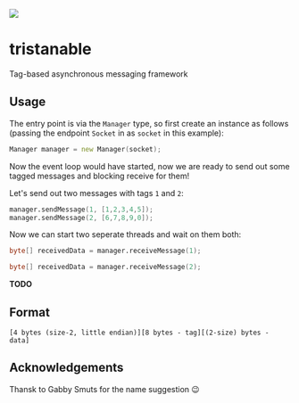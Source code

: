 ![](https://code.dlang.org/packages/tristanable/logo?s=5ef1c9f1250f57dd4c37efbf)

tristanable
===========

Tag-based asynchronous messaging framework

## Usage

The entry point is via the `Manager` type, so first create an instance as follows (passing the endpoint `Socket` in as `socket` in this example):

```d
Manager manager = new Manager(socket);
```

Now the event loop would have started, now we are ready to send out some tagged messages and blocking receive for them!

Let's send out two messages with tags `1` and `2`:

```d
manager.sendMessage(1, [1,2,3,4,5]);
manager.sendMessage(2, [6,7,8,9,0]);
```

Now we can start two seperate threads and wait on them both:

```d
byte[] receivedData = manager.receiveMessage(1);
```

```d
byte[] receivedData = manager.receiveMessage(2);
```

**TODO**

## Format

```
[4 bytes (size-2, little endian)][8 bytes - tag][(2-size) bytes - data]
```

## Acknowledgements

Thansk to Gabby Smuts for the name suggestion 😉️